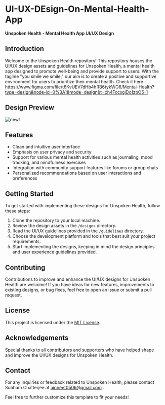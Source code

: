 # UI-UX-DEsign-On-Mental-Health-App

**Unspoken Health - Mental Health App UI/UX Design**

## Introduction
Welcome to the Unspoken Health repository! This repository houses the UI/UX design assets and guidelines for Unspoken Health, a mental health app designed to promote well-being and provide support to users. With the tagline "you smile we smile," our aim is to create a positive and supportive environment for users to prioritize their mental health. 
Check it here : https://www.figma.com/file/t6KvUEV7dHb4hRB6tykWG6/Mental-Health?type=design&node-id=0%3A1&mode=design&t=ch4FocxgiDo1zbO5-1
## Design Preview
![new1](https://github.com/subchat/UI-UX-DEsign-On-Mental-Health-App/assets/82167489/97f037d1-bbfc-48ab-8b7a-8cf6cee6fe06)


## Features
- Clean and intuitive user interface
- Emphasis on user privacy and security
- Support for various mental health activities such as journaling, mood tracking, and mindfulness exercises
- Integration with community support features like forums or group chats
- Personalized recommendations based on user interactions and preferences

## Getting Started
To get started with implementing these designs for Unspoken Health, follow these steps:
1. Clone the repository to your local machine.
2. Review the design assets in the `/designs` directory.
3. Read the UI/UX guidelines provided in the `/guidelines` directory.
4. Choose the development platform and tools that best suit your project requirements.
5. Start implementing the designs, keeping in mind the design principles and user experience guidelines provided.

## Contributing
Contributions to improve and enhance the UI/UX designs for Unspoken Health are welcome! If you have ideas for new features, improvements to existing designs, or bug fixes, feel free to open an issue or submit a pull request.

## License
This project is licensed under the [MIT License](LICENSE).

## Acknowledgements
Special thanks to all contributors and supporters who have helped shape and improve the UI/UX designs for Unspoken Health.

## Contact
For any inquiries or feedback related to Unspoken Health, please contact Subham Chatterjee at aioneet0506@gmail.com .


Feel free to further customize this template to fit your needs!
